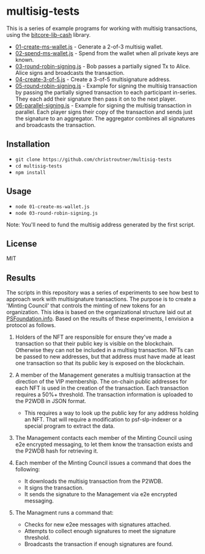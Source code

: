 # multisig-tests

This is a series of example programs for working with multisig transactions, using the [bitcore-lib-cash](https://github.com/bitpay/bitcore/tree/master/packages/bitcore-lib-cash) library.

- [01-create-ms-wallet.js](./01-create-ms-wallet.js) - Generate a 2-of-3 multisig wallet.
- [02-spend-ms-wallet.js](./02-spend-ms-wallet.js) - Spend from the wallet when all private keys are known.
- [03-round-robin-signing.js](./03-round-robin-signing.js) - Bob passes a partially signed Tx to Alice. Alice signs and broadcasts the transaction.
- [04-create-3-of-5.js](./04-create-3-of-5.js) - Create a 3-of-5 multisignature address.
- [05-round-robin-signing.js](./05-round-robin-signing.js) - Example for signing the multisig transaction by passing the partially signed transaction to each participant in-series. They each add their signature then pass it on to the next player.
- [06-parallel-signing.js](./06-parallel-signing.js) - Example for signing the multisig transaction in parallel. Each player signs their copy of the transaction and sends just the signature to an aggregator. The aggregator combines all signatures and broadcasts the transaction.

## Installation

- `git clone https://github.com/christroutner/multisig-tests`
- `cd multisig-tests`
- `npm install`

## Usage

- `node 01-create-ms-wallet.js`
- `node 03-round-robin-signing.js`

Note: You'll need to fund the multisig address generated by the first script.

## License
MIT

## Results
The scripts in this repository was a series of experiments to see how best to approach work with multisignature transactions. The purpose is to create a 'Minting Council' that controls the minting of new tokens for an organization. This idea is based on the organizational structure laid out at [PSFoundation.info](https://psfoundation.info). Based on the results of these experiments, I envision a protocol as follows.

1. Holders of the NFT are responsible for ensure they've made a transaction so that their public key is visible on the blockchain. Otherwise they can not be included in a multisig transaction. NFTs can be passed to new addresses, but that address must have made at least one transaction so that its public key is exposed on the blockchain.

2. A member of the Management generates a multisig transaction at the direction of the VIP membership. The on-chain public addresses for each NFT is used in the creation of the transaction. Each transaction requires a 50%+ threshold. The transaction information is uploaded to the P2WDB in JSON format.
	- This requires a way to look up the public key for any address holding an NFT. That will require a modification to psf-slp-indexer or a special program to extract the data.

3. The Management contacts each member of the Minting Council using e2e encrypted messaging, to let them know the transaction exists and the P2WDB hash for retrieving it.

4. Each member of the Minting Council issues a command that does the following:
	- It downloads the multisig transaction from the P2WDB.
	- It signs the transaction.
	- It sends the signature to the Management via e2e encrypted messaging.

5. The Managment runs a command that:
	- Checks for new e2ee messages with signatures attached.
	- Attempts to collect enough signatures to meet the signature threshold.
	- Broadcasts the transaction if enough signatures are found.
